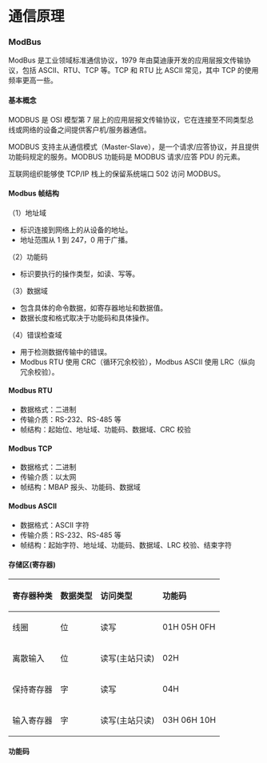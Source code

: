# 通信原理

### ModBus

ModBus 是工业领域标准通信协议，1979 年由莫迪康开发的应用层报文传输协议，包括 ASCII、RTU、TCP 等。TCP 和 RTU 比 ASCII 常见，其中 TCP 的使用频率更高一些。

#### 基本概念

MODBUS 是 OSI 模型第 7 层上的应用层报文传输协议，它在连接至不同类型总线或网络的设备之间提供客户机/服务器通信。

MODBUS 支持主从通信模式（Master-Slave），是一个请求/应答协议，并且提供功能码规定的服务。MODBUS 功能码是 MODBUS 请求/应答 PDU 的元素。

互联网组织能够使 TCP/IP 栈上的保留系统端口 502 访问 MODBUS。

#### Modbus 帧结构

（1）地址域

- 标识连接到网络上的从设备的地址。
- 地址范围从 1 到 247，0 用于广播。

（2）功能码

- 标识要执行的操作类型，如读、写等。

（3）数据域

- 包含具体的命令数据，如寄存器地址和数据值。
- 数据长度和格式取决于功能码和具体操作。

（4）错误检查域

- 用于检测数据传输中的错误。
- Modbus RTU 使用 CRC（循环冗余校验），Modbus ASCII 使用 LRC（纵向冗余校验）。

#### Modbus RTU

- 数据格式：二进制
- 传输介质：RS-232、RS-485 等
- 帧结构：起始位、地址域、功能码、数据域、CRC 校验

#### Modbus TCP

- 数据格式：二进制
- 传输介质：以太网
- 帧结构：MBAP 报头、功能码、数据域

#### Modbus ASCII

- 数据格式：ASCII 字符
- 传输介质：RS-232、RS-485 等
- 帧结构：起始字符、地址域、功能码、数据域、LRC 校验、结束字符

#### 存储区(寄存器)

<!-- ![Alt text](./img/cunchuqu.png) -->

<table><thead><tr><th style="text-align: left;"><div><div class="table-header"><p>寄存器种类</p></div></div></th><th style="text-align: left;"><div><div class="table-header"><p>数据类型</p></div></div></th><th style="text-align: left;"><div><div class="table-header"><p>访问类型</p></div></div></th><th style="text-align: left;"><div><div class="table-header"><p>功能码</p></div></div></th></tr></thead><tbody><tr><td style="text-align: left;"><div><div class="table-cell"><p>线圈</p></div></div></td><td style="text-align: left;"><div><div class="table-cell"><p>位</p></div></div></td><td style="text-align: left;"><div><div class="table-cell"><p>读写</p></div></div></td><td style="text-align: left;"><div><div class="table-cell"><p>01H  05H  0FH</p></div></div></td></tr><tr><td style="text-align: left;"><div><div class="table-cell"><p>离散输入</p></div></div></td><td style="text-align: left;"><div><div class="table-cell"><p>位</p></div></div></td><td style="text-align: left;"><div><div class="table-cell"><p>读写(主站只读)</p></div></div></td><td style="text-align: left;"><div><div class="table-cell"><p>02H</p></div></div></td></tr><tr><td style="text-align: left;"><div><div class="table-cell"><p>保持寄存器</p></div></div></td><td style="text-align: left;"><div><div class="table-cell"><p>字</p></div></div></td><td style="text-align: left;"><div><div class="table-cell"><p>读写</p></div></div></td><td style="text-align: left;"><div><div class="table-cell"><p>04H</p></div></div></td></tr><tr><td style="text-align: left;"><div><div class="table-cell"><p>输入寄存器</p></div></div></td><td style="text-align: left;"><div><div class="table-cell"><p>字</p></div></div></td><td style="text-align: left;"><div><div class="table-cell"><p>读写(主站只读)</p></div></div></td><td style="text-align: left;"><div><div class="table-cell"><p>03H  06H  10H</p></div></div></td></tr></tbody></table>

#### 功能码
